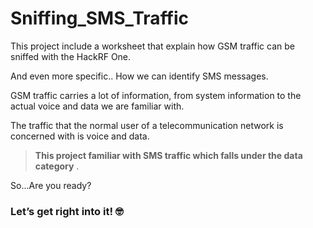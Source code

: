 # Sniffing_SMS_Traffic


<div>This project include a worksheet that explain how GSM traffic can be sniffed with the HackRF One.

And even more specific.. 
How we can identify SMS messages.</div>

<div>GSM traffic carries a lot of information, from system information to the actual voice and data we are familiar with.

The traffic that the normal user of a telecommunication network is concerned with is voice and data. 

> **This project familiar with SMS traffic which falls under the data category** .</div>

<p>So...Are you ready?</p>

### Let’s get right into it! :nerd_face:
